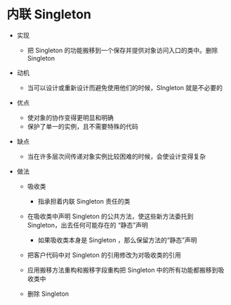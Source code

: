 # 内联 Singleton

- 实现

  - 把 Singleton 的功能搬移到一个保存并提供对象访问入口的类中。删除 Singleton

- 动机

  - 当可以设计或重新设计而避免使用他们的时候，SIngleton 就是不必要的

- 优点

  - 使对象的协作变得更明显和明确
  - 保护了单一的实例，且不需要特殊的代码

- 缺点

  - 当在许多层次间传递对象实例比较困难的时候，会使设计变得复杂

- 做法

  - 吸收类

    - 指承担着内联 Singleton 责任的类

  - 在吸收类中声明 Singleton 的公共方法，使这些新方法委托到 Singleton，出去任何可能存在的 “静态”声明

    - 如果吸收类本身是 Singleton ，那么保留方法的“静态”声明

  - 把客户代码中对 Singleton 的引用修改为对吸收类的引用
  - 应用搬移方法重构和搬移字段重构把 Singleton 中的所有功能都搬移到吸收类中
  - 删除 Singleton